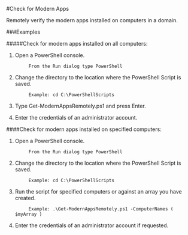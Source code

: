 #Check for Modern Apps

Remotely verify the modern apps installed on computers in a domain.

###Examples

#####Check for modern apps installed on all computers:

1. Open a PowerShell console.

            From the Run dialog type PowerShell
            
2. Change the directory to the location where the PowerShell Script is saved.

            Example: cd C:\PowerShellScripts
            
3. Type Get-ModernAppsRemotely.ps1 and press Enter.

4. Enter the credentials of an administrator account.

####Check for modern apps installed on specified computers:

1. Open a PowerShell console.

            From the Run dialog type PowerShell
            
2. Change the directory to the location where the PowerShell Script is saved.

            Example: cd C:\PowerShellScripts
            
3. Run the script for specified computers or against an array you have created.

            Example: .\Get-ModernAppsRemotely.ps1 -ComputerNames ( $myArray )
            
4. Enter the credentials of an administrator account if requested.


